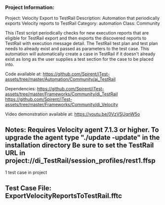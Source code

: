### Project Information:
Project: Velocity Export to TestRail
Description: Automation that periodically exports Velocity reports to TestRail
Category: automation
Class: Community


This iTest script periodically checks for new execution reports that are eligible for TestRail export and then exports the discovered reports to TestRail with execution message detail. The TestRail test plan and test plan needs to already exist and passed as parameters to the test case. This automation will automatically create a case in TestRail if it doesn't already exist as long as the user supplies a test section for the case to be placed into.

Code available at:
https://github.com/Spirent/iTest-assets/tree/master/Automation/Community/ai_TestRail

Dependencies:
https://github.com/Spirent/iTest-assets/tree/master/Frameworks/Community/di_TestRail
https://github.com/Spirent/iTest-assets/tree/master/Frameworks/Community/di_Velocity

Video demonstration available at:
https://youtu.be/0VzVSUqnW5o

Notes:
Requires Velocity agent 7.1.3 or higher. To upgrade the agent type "./update -update" in the installation directory
Be sure to set the TestRail URL in project://di_TestRail/session_profiles/rest1.ffsp
 ----
1 test case in project
## Test Case File: ExportVelocityReportsToTestRail.fftc